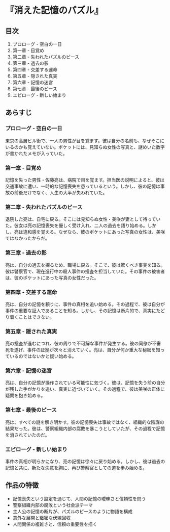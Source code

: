 # 『消えた記憶のパズル』

## 目次

1. プロローグ - 空白の一日
2. 第一章 - 目覚め
3. 第二章 - 失われたパズルのピース
4. 第三章 - 過去の影
5. 第四章 - 交差する運命
6. 第五章 - 隠された真実
7. 第六章 - 記憶の迷宮
8. 第七章 - 最後のピース
9. エピローグ - 新しい始まり

## あらすじ

### プロローグ - 空白の一日
東京の高層ビル街で、一人の男性が目を覚ます。彼は自分の名前も、なぜそこにいるのかも覚えていない。ポケットには、見知らぬ女性の写真と、謎めいた数字が書かれたメモが入っていた。

### 第一章 - 目覚め
記憶を失った男性・佐藤亮は、病院で目を覚ます。担当医の説明によると、彼は交通事故に遭い、一時的な記憶喪失を患っているという。しかし、彼の記憶は事故の前後だけでなく、人生の大半が失われていた。

### 第二章 - 失われたパズルのピース
退院した亮は、自宅に戻る。そこには見知らぬ女性・美咲が妻として待っていた。彼女は亮の記憶喪失を優しく受け入れ、二人の過去を語り始める。しかし、亮は違和感を覚える。なぜなら、彼のポケットにあった写真の女性は、美咲ではなかったからだ。

### 第三章 - 過去の影
亮は、自分の過去を探るため、職場に戻る。そこで、彼は驚くべき事実を知る。彼は警察官で、現在進行中の殺人事件の捜査を担当していた。その事件の被害者は、彼のポケットにあった写真の女性だった。

### 第四章 - 交差する運命
亮は、自分の記憶を頼りに、事件の真相を追い始める。その過程で、彼は自分が事件の重要な証人であることを知る。しかし、その記憶は断片的で、真実にたどり着くことはできない。

### 第五章 - 隠された真実
亮の捜査が進むにつれ、彼の周りで不可解な事件が発生する。彼の同僚が不審死を遂げ、事件の証拠が次々と消えていく。亮は、自分が何か重大な秘密を知っているのではないかと疑い始める。

### 第六章 - 記憶の迷宮
亮は、自分の記憶が操作されている可能性に気づく。彼は、記憶を失う前の自分が残した手がかりを追い、真実に近づいていく。その過程で、彼は美咲の正体に疑問を抱き始める。

### 第七章 - 最後のピース
亮は、すべての謎を解き明かす。彼の記憶喪失は事故ではなく、組織的な陰謀の結果だった。彼は、警察組織内部の腐敗を暴こうとしていたが、その過程で記憶を消されていたのだ。

### エピローグ - 新しい始まり
事件の真相が明らかになり、亮の記憶は徐々に戻り始める。しかし、彼は過去の記憶と共に、新たな決意を胸に、再び警察官としての道を歩み始める。

## 作品の特徴

- 記憶喪失という設定を通じて、人間の記憶の曖昧さと信頼性を問う
- 警察組織内部の腐敗という社会派テーマ
- 主人公の記憶の断片が、パズルのピースのように物語を構成
- 意外な展開と緻密な伏線回収
- 人間関係の複雑さと、信頼の重要性を描く 